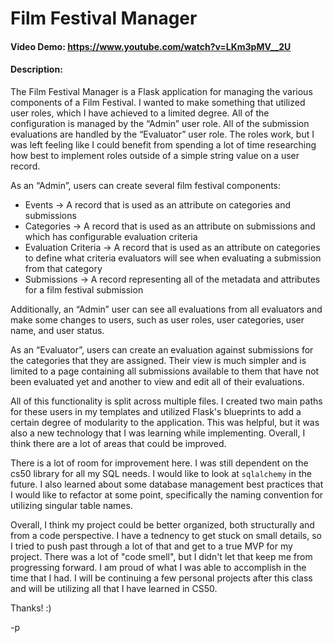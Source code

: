 # Film Festival Manager
#### Video Demo: https://www.youtube.com/watch?v=LKm3pMV__2U
#### Description:
The Film Festival Manager is a Flask application for managing the various components of a Film Festival. I wanted to make something that utilized user roles, which I have achieved to a limited degree. All of the configuration is managed by the “Admin” user role. All of the submission evaluations are handled by the “Evaluator” user role. The roles work, but I was left feeling like I could benefit from spending a lot of time researching how best to implement roles outside of a simple string value on a user record.

As an “Admin”, users can create  several film festival components:
- Events → A record that is used as an attribute on categories and submissions
- Categories → A record that is used as an attribute on submissions and which has configurable evaluation criteria
- Evaluation Criteria → A record that is used as an attribute on categories to define what criteria evaluators will see when evaluating  a submission from that category
- Submissions → A record representing all of the metadata and attributes for a film festival submission

Additionally, an “Admin” user can see all evaluations from all evaluators and make some changes to users, such as user roles, user categories, user name, and user status.

As an “Evaluator”, users can create an evaluation against submissions for the categories that they are assigned. Their view is much simpler and is limited to a page containing all submissions available to them that have not been evaluated yet and another to view and edit all of their evaluations.

All of this functionality is split across multiple files. I created two main paths for these users in my templates and utilized Flask's blueprints to add a certain degree of modularity to the application. This was helpful, but it was also a new technology that I was learning while implementing. Overall, I think there are a lot of areas that could be improved.

There is a lot of room for improvement here. I was still dependent on the cs50 library for all my SQL needs. I would like to look at `sqlalchemy` in the future. I also learned about some database management best practices that I would like to refactor at some point, specifically the naming convention for utilizing singular table names.

Overall, I think my project could be better organized, both structurally and from a code perspective. I have a tednency to get stuck on small details, so I tried to push past through a lot of that and get to a true MVP for my project. There was a lot of "code smell", but I didn't let that keep me from progressing forward. I am proud of what I was able to accomplish in the time that I had. I will be continuing a few personal projects after this class and will be utilizing all that I have learned in CS50.

Thanks! :)

-p
